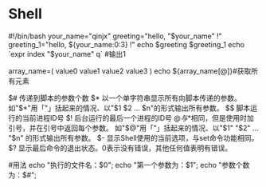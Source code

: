 # Shell

#!/bin/bash
your_name="qinjx"
greeting="hello, "$your_name" !"
greeting_1="hello, ${your_name:0:3} !"
echo $greeting $greeting_1
echo `expr index "$your_name" q` #输出1

array_name=(
value0
value1
value2
value3
)
echo ${array_name[@]}#获取所有元素 



$# 	传递到脚本的参数个数
$* 	以一个单字符串显示所有向脚本传递的参数。
如"$*"用「"」括起来的情况、以"$1 $2 … $n"的形式输出所有参数。
$$ 	脚本运行的当前进程ID号
$! 	后台运行的最后一个进程的ID号
$@ 	与$*相同，但是使用时加引号，并在引号中返回每个参数。
如"$@"用「"」括起来的情况、以"$1" "$2" … "$n" 的形式输出所有参数。
$- 	显示Shell使用的当前选项，与set命令功能相同。
$? 	显示最后命令的退出状态。0表示没有错误，其他任何值表明有错误。

#用法
echo "执行的文件名：$0";
echo "第一个参数为：$1";
echo "参数个数为：$#";